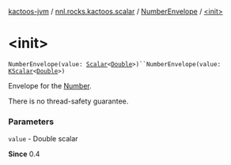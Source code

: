 [kactoos-jvm](../../index.md) / [nnl.rocks.kactoos.scalar](../index.md) / [NumberEnvelope](index.md) / [&lt;init&gt;](./-init-.md)

# &lt;init&gt;

`NumberEnvelope(value: `[`Scalar`](../../nnl.rocks.kactoos/-scalar/index.md)`<`[`Double`](https://kotlinlang.org/api/latest/jvm/stdlib/kotlin/-double/index.html)`>)``NumberEnvelope(value: `[`KScalar`](../../nnl.rocks.kactoos/-k-scalar.md)`<`[`Double`](https://kotlinlang.org/api/latest/jvm/stdlib/kotlin/-double/index.html)`>)`

Envelope for the [Number](https://kotlinlang.org/api/latest/jvm/stdlib/kotlin/-number/index.html).

There is no thread-safety guarantee.

### Parameters

`value` - Double scalar

**Since**
0.4


